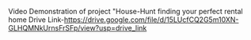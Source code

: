 Video Demonstration of project "House-Hunt finding your perfect rental home
Drive Link-https://drive.google.com/file/d/15LUcfCQ2G5m10XN-GLHQMNkUrnsFrSFp/view?usp=drive_link
